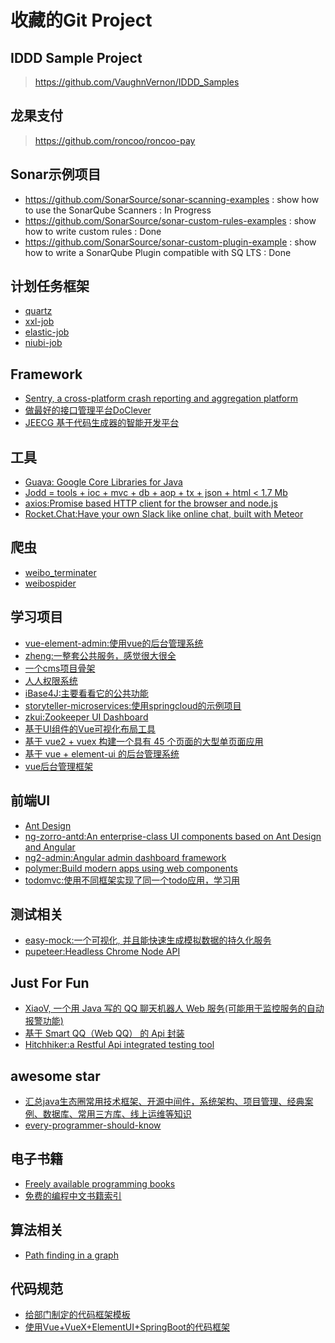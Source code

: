 # 收藏的Git Project

## IDDD Sample Project
> https://github.com/VaughnVernon/IDDD_Samples

## 龙果支付
> https://github.com/roncoo/roncoo-pay

## Sonar示例项目
- https://github.com/SonarSource/sonar-scanning-examples : show how to use the SonarQube Scanners : In Progress
- https://github.com/SonarSource/sonar-custom-rules-examples : show how to write custom rules : Done
- https://github.com/SonarSource/sonar-custom-plugin-example : show how to write a SonarQube Plugin compatible with SQ LTS : Done

## 计划任务框架
- [quartz](https://github.com/quartz-scheduler/quartz)
- [xxl-job](https://github.com/xuxueli/xxl-job)
- [elastic-job](https://github.com/dangdangdotcom/elastic-job)
- [niubi-job](https://github.com/xiaolongzuo/niubi-job)

## Framework
- [Sentry, a cross-platform crash reporting and aggregation platform](https://github.com/getsentry/sentry)
- [做最好的接口管理平台DoClever](https://github.com/sx1989827/DOClever)
- [JEECG 基于代码生成器的智能开发平台](https://github.com/zhangdaiscott/jeecg)

## 工具
- [Guava: Google Core Libraries for Java](https://github.com/google/guava)
- [Jodd = tools + ioc + mvc + db + aop + tx + json + html < 1.7 Mb](https://github.com/oblac/jodd)
- [axios:Promise based HTTP client for the browser and node.js](https://github.com/mzabriskie/axios)
- [Rocket.Chat:Have your own Slack like online chat, built with Meteor](https://github.com/RocketChat/Rocket.Chat)

## 爬虫
- [weibo_terminater](https://github.com/jinfagang/weibo_terminater)
- [weibospider](https://github.com/ResolveWang/weibospider)

## 学习项目
- [vue-element-admin:使用vue的后台管理系统](https://github.com/PanJiaChen/vue-element-admin)
- [zheng:一整套公共服务，感觉很大很全](https://github.com/shuzheng/zheng)
- [一个cms项目骨架](https://github.com/kangyonggan/cms-archetype)
- [人人权限系统](https://github.com/sunlightcs/renren-security)
- [iBase4J:主要看看它的公共功能](https://git.oschina.net/iBase4J/iBase4J)
- [storyteller-microservices:使用springcloud的示例项目](https://github.com/codependent/storyteller-microservices)
- [zkui:Zookeeper UI Dashboard](https://github.com/DeemOpen/zkui)
- [基于UI组件的Vue可视化布局工具](https://github.com/jaweii/Vue-Layout)
- [基于 vue2 + vuex 构建一个具有 45 个页面的大型单页面应用](https://github.com/bailicangdu/vue2-elm)
- [基于 vue + element-ui 的后台管理系统](https://github.com/bailicangdu/vue2-manage)
- [vue后台管理框架](https://github.com/herozhou/vue-framework-wz)

## 前端UI
- [Ant Design](https://github.com/ant-design/ant-design)
- [ng-zorro-antd:An enterprise-class UI components based on Ant Design and Angular](https://github.com/NG-ZORRO/ng-zorro-antd)
- [ng2-admin:Angular admin dashboard framework](https://github.com/akveo/ng2-admin)
- [polymer:Build modern apps using web components](https://github.com/Polymer/polymer)
- [todomvc:使用不同框架实现了同一个todo应用，学习用](https://github.com/tastejs/todomvc)

## 测试相关
- [easy-mock:一个可视化, 并且能快速生成模拟数据的持久化服务](https://github.com/easy-mock/easy-mock)
- [pupeteer:Headless Chrome Node API](https://github.com/GoogleChrome/puppeteer)

## Just For Fun
- [XiaoV, 一个用 Java 写的 QQ 聊天机器人 Web 服务(可能用于监控服务的自动报警功能)](https://github.com/b3log/xiaov)
- [基于 Smart QQ（Web QQ） 的 Api 封装](https://github.com/ScienJus/smartqq)
- [Hitchhiker:a Restful Api integrated testing tool](https://github.com/brookshi/Hitchhiker)

## awesome star
- [汇总java生态圈常用技术框架、开源中间件，系统架构、项目管理、经典案例、数据库、常用三方库、线上运维等知识](https://github.com/aalansehaiyang/technology-talk)
- [every-programmer-should-know](https://github.com/mr-mig/every-programmer-should-know)

## 电子书籍
- [Freely available programming books](https://github.com/EbookFoundation/free-programming-books)
- [免费的编程中文书籍索引](https://github.com/justjavac/free-programming-books-zh_CN)

## 算法相关
- [Path finding in a graph](https://github.com/anvaka/ngraph.path)

## 代码规范
- [给部门制定的代码框架模板](https://github.com/xwjie/PLMCodeTemplate)
- [使用Vue+VueX+ElementUI+SpringBoot的代码框架](https://github.com/xwjie/ElementVueSpringbootCodeTemplate)